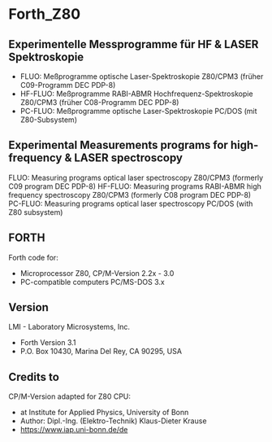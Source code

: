 # Forth_Z80

## Experimentelle Messprogramme für HF & LASER Spektroskopie
-  FLUO: Meßprogramme optische Laser-Spektroskopie Z80/CPM3 (früher C09-Programm DEC PDP-8)
-  HF-FLUO: Meßprogramme RABI-ABMR Hochfrequenz-Spektroskopie Z80/CPM3 (früher C08-Programm DEC PDP-8)
-  PC-FLUO: Meßprogramme optische Laser-Spektroskopie PC/DOS (mit Z80-Subsystem)

## Experimental Measurements programs for high-frequency & LASER spectroscopy
FLUO: Measuring programs optical laser spectroscopy Z80/CPM3 (formerly C09 program DEC PDP-8)
HF-FLUO: Measuring programs RABI-ABMR high frequency spectroscopy Z80/CPM3 (formerly C08 program DEC PDP-8)
PC-FLUO: Measuring programs optical laser spectroscopy PC/DOS (with Z80 subsystem)
                  
## FORTH
Forth code for: 
- Microprocessor Z80, CP/M-Version 2.2x - 3.0
- PC-compatible computers PC/MS-DOS 3.x

## Version 
LMI - Laboratory Microsystems, Inc. 
- Forth Version 3.1  
- P.O. Box 10430, Marina Del Rey, CA 90295, USA

## Credits to
CP/M-Version adapted for Z80 CPU:  
- at Institute for Applied Physics, University of Bonn 
- Author: Dipl.-Ing. (Elektro-Technik) Klaus-Dieter Krause
- https://www.iap.uni-bonn.de/de
